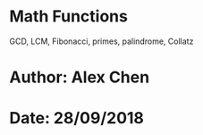 # Math Functions
GCD, LCM, Fibonacci, primes, palindrome, Collatz
# Author: Alex Chen
# Date: 28/09/2018
